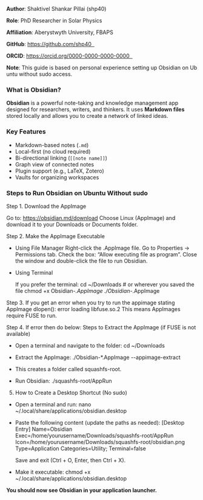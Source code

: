 **Author**: Shaktivel Shankar Pillai (shp40)  

**Role**: PhD Researcher in Solar Physics  

**Affiliation**: Aberystwyth University, FBAPS

**GitHub**: https://github.com/shp40  

**ORCID**: https://orcid.org/0000-0000-0000-0000  

**Note**: This guide is based on personal experience setting up Obsidian on Ubuntu without sudo access.

### What is Obsidian?
**Obsidian**  is a powerful note-taking and knowledge management app designed for researchers, writers, and thinkers. It uses **Markdown files** stored locally and allows you to create a network of linked ideas.
### Key Features
- Markdown-based notes (`.md`)
- Local-first (no cloud required)
- Bi-directional linking (`[[note name]]`)
- Graph view of connected notes
- Plugin support (e.g., LaTeX, Zotero)
- Vaults for organizing workspaces


### **Steps to Run Obsidian on Ubuntu Without sudo**

Step 1. Download the AppImage

Go to: https://obsidian.md/download
Choose Linux (AppImage) and download it to your Downloads or Documents folder.

Step 2. Make the AppImage Executable
- Using File Manager
	Right-click the .AppImage file.
	Go to Properties → Permissions tab.
	Check the box: “Allow executing file as program”.
	Close the window and double-click the file to run Obsidian.

- Using Terminal

    If you prefer the terminal:
	cd ~/Downloads  # or wherever you saved the file
	chmod +x Obsidian-*.AppImage
	./Obsidian-*.AppImage

Step 3. If you get an error when you try to run the appimage stating 
	AppImage 
	dlopen(): error loading libfuse.so.2
     This means AppImages require FUSE to run. 

Step 4. If error then do below:
Steps to Extract the AppImage (if FUSE is not available)

 - Open a terminal and navigate to the folder:
	cd ~/Downloads

- Extract the AppImage:
	./Obsidian-*.AppImage --appimage-extract

- This creates a folder called squashfs-root.

- Run Obsidian:
	./squashfs-root/AppRun


5. How to Create a Desktop Shortcut (No sudo)
- Open a terminal and run:
	nano ~/.local/share/applications/obsidian.desktop

- Paste the following content (update the paths as needed):
	[Desktop Entry]
	Name=Obsidian
	Exec=/home/yourusername/Downloads/squashfs-root/AppRun
	Icon=/home/yourusername/Downloads/squashfs-root/obsidian.png
	Type=Application
	Categories=Utility;
	Terminal=false

	Save and exit (Ctrl + O, Enter, then Ctrl + X).

- Make it executable:
	chmod +x ~/.local/share/applications/obsidian.desktop

**You should now see Obsidian in your application launcher.**
